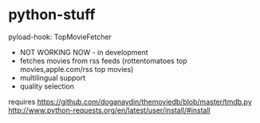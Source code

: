 python-stuff
============

pyload-hook: TopMovieFetcher

- NOT WORKING NOW - in development
- fetches movies from rss feeds (rottentomatoes top movies,apple.com/rss top movies)
- multilingual support
- quality selection

requires
https://github.com/doganaydin/themoviedb/blob/master/tmdb.py
http://www.python-requests.org/en/latest/user/install/#install

